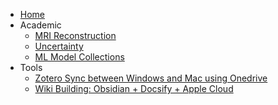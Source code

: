 * [Home](README.md)
* Academic
	* [MRI Reconstruction](MRI/MRI_Recon_ReadingList.md)
	* [Uncertainty](Uncertainty_Readinglist.md)
	* [ML Model Collections](Model_Readinglist.md)
* Tools
	* [Zotero Sync between Windows and Mac using Onedrive](Tools/Zotero-Onedrive.md)
	* [Wiki Building: Obsidian + Docsify + Apple Cloud](Tools/ODA.md)
	